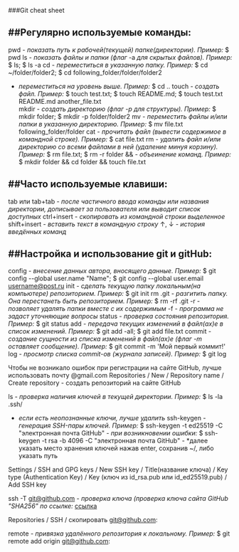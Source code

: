 ###Git cheat sheet

##Регулярно используемые команды:
---
pwd - *показать путь к рабочей(текущей) папке(директории). Пример:* $ pwd
ls - *показать файлы и папки* *(флаг* -а *для скрытых файлов). Пример:* $ ls; $ ls -a
cd - *переместиться в указанную папку. Пример:* $ cd ~/folder/folder2; $ cd following_folder/folder/folder2
   - *переместиться на уровень выше. Пример:* $ cd ..
touch - *создать файл. Пример:* $ touch test.txt; $ touch README.md; $ touch test.txt README.md another_file.txt	
mkdir - *создать директорию (флаг -p для структуры). Пример:* $ mkdir folder; $ mkdir -p folder/folder2
mv - *переместить файлы и/или папки в указанную директорию. Пример:* $ mv file.txt following_folder/folder
cat - *прочитать файл (вывести содержимое в командной строке). Пример:* $ cat file.txt
rm - *удалить файл и/или директорию со всеми файлами в ней (удаление минуя корзину). Пример:* $ rm file.txt; $ rm -r folder
&& - *объеинение команд. Пример:* $ mkdir folder && cd folder && touch file.txt

##Часто используемые клавиши:
---
tab или tab+tab - *после частичного ввода команды или названия директории, дописывает за пользователя или выводит список доступных*
ctrl+insert - *скопировать из командной строки выделенное*
shift+insert - *вставить текст в командную строку*
↑, ↓ - *история введённых команд*

##Настройка и использование git и gitHub:
---
config - *внесение данных автора, вносящего данные.*
         *Пример:* $ git config --global user.name "Name"; $ git config --global user.email username@post.ru
init - *сделать текущую папку локальным(на компьютере) репозиторием. Пример:* $ git init
rm .git - *разгитить папку. Она перестанеть быть репозиторием. Пример:* $ rm -rf .git
     -r - *позволяет удалять папки вместе с их содержимым*
     -f - *программа не задаст уточняющие вопросы*
status - *проверка состояния репозитория. Пример:* $ git status
add - *передача текущих изменений в файл(ах)е в список изменений. Пример:* $ git add -all; $ git add file.txt
commit - *создание сущности из списка изменений в файл(ах)е (флаг -m оставляет сообщение). Пример:* $ git commit -m 'Мой первый коммит!'
log - *просмотр списка commit-ов (журнала записей). Пример:* $ git log

Чтобы не возникало ошибок при регистрации на сайте GitHub, лучше использовать почту @gmail.com
Repositories / New / Repository name / Create repository - создать репозиторий на сайте GitHub

ls - *проверка наличия ключей в текущей директории. Пример:* $ ls -la .ssh/
   - *если есть неопознанные ключи, лучше удалить*
ssh-keygen - *генерация SSH-пары ключей. Пример:* $ ssh-keygen -t ed25519 -C "электронная почта GitHub"
           - *при возникновении ошибки:* $ ssh-keygen -t rsa -b 4096 -C "электронная почта GitHub"
           - *далее указать место хранения ключей нажав enter, сохранив ~/, либо указать путь

Settings / SSH and GPG keys /  New SSH key 
    / Title(название ключа) / Key type (Authentication Key) 
    / Key (ключ из id_rsa.pub или id_ed25519.pub) / Add SSH key

ssh -T git@github.com - *проверка ключа (проверка ключа сайта GitHub "SHA256" по ссылке:* [ссылка](https://docs.github.com/en/authentication/keeping-your-account-and-data-secure/githubs-ssh-key-fingerprints)

Repositories / SSH / скопировать git@github.com:

remote - *привязка удалённого репозитория к локальному. Пример:* $ git remote add origin git@github.com:







